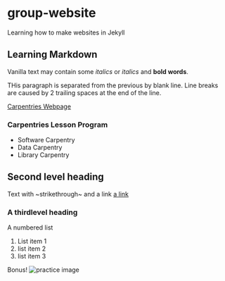# group-website
Learning how to make websites in Jekyll

## Learning Markdown

Vanilla text may contain some _italics_ or *italics* and **bold words**.

THis paragraph is separated from the previous by blank line.
Line breaks  
are caused by 2 trailing spaces at the end of the line.

[Carpentries Webpage](https://carpentries.org)

### Carpentries Lesson Program

- Software Carpentry
- Data Carpentry
- Library Carpentry

## Second level heading
Text with ~strikethrough~ and a link [a link](http://example/com)

### A thirdlevel heading

A numbered list 
1. List item 1
1. list item 2
1. list item 3

Bonus!
![practice image](https://github.com/carpentries/carpentries.org/blob/main/images/TheCarpentries-opengraph.png "Fancy Image Title")
